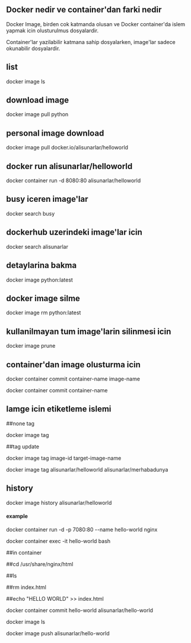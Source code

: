 ## Docker nedir ve container'dan farki nedir

Docker Image, birden cok katmanda olusan ve Docker container'da islem yapmak icin olusturulmus dosyalardir.

Container'lar yazilabilir katmana sahip dosyalarken, image'lar sadece okunabilir dosyalardir.

## list

docker image ls

## download image

docker image pull python

## personal image download

docker image pull docker.io/alisunarlar/helloworld

## docker run alisunarlar/helloworld

docker container run -d 8080:80 alisunarlar/helloworld

## busy iceren image'lar

docker search busy

## dockerhub uzerindeki image'lar icin

docker search alisunarlar

## detaylarina bakma

docker image python:latest

## docker image silme 

docker image rm python:latest

## kullanilmayan tum image'larin silinmesi icin

docker image prune

## container'dan image olusturma icin

docker container commit container-name image-name

docker container commit container-name

## Iamge icin etiketleme islemi

##none tag

docker image tag 

##tag update

docker image tag image-id target-image-name

docker image tag alisunarlar/helloworld alisunarlar/merhabadunya

## history

docker image history alisunarlar/helloworld


#### example

docker container run -d -p 7080:80 --name hello-world nginx

docker container exec -it hello-world bash

##in container

##cd /usr/share/nginx/html

##ls

##rm index.html

##echo "HELLO WORLD" >> index.html

docker container commit hello-world alisunarlar/hello-world

docker image ls

docker image push alisunarlar/hello-world




